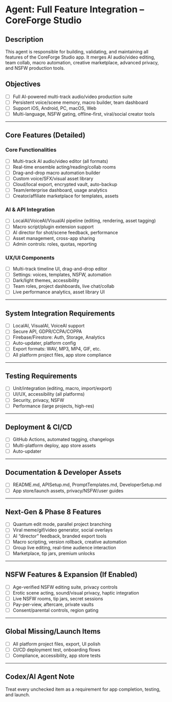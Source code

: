 # Agent: Full Feature Integration – CoreForge Studio

## Description
This agent is responsible for building, validating, and maintaining all features of the CoreForge Studio app. It merges AI audio/video editing, team collab, macro automation, creative marketplace, advanced privacy, and NSFW production tools.

## Objectives
- [ ] Full AI-powered multi-track audio/video production suite
- [ ] Persistent voice/scene memory, macro builder, team dashboard
- [ ] Support iOS, Android, PC, macOS, Web
- [ ] Multi-language, NSFW gating, offline-first, viral/social creator tools

---

## Core Features (Detailed)

### Core Functionalities
- [ ] Multi-track AI audio/video editor (all formats)
- [ ] Real-time ensemble acting/reading/collab rooms
- [ ] Drag-and-drop macro automation builder
- [ ] Custom voice/SFX/visual asset library
- [ ] Cloud/local export, encrypted vault, auto-backup
- [ ] Team/enterprise dashboard, usage analytics
- [ ] Creator/affiliate marketplace for templates, assets

### AI & API Integration
- [ ] LocalAI/VoiceAI/VisualAI pipeline (editing, rendering, asset tagging)
- [ ] Macro script/plugin extension support
- [ ] AI director for shot/scene feedback, performance
- [ ] Asset management, cross-app sharing
- [ ] Admin controls: roles, quotas, reporting

### UX/UI Components
- [ ] Multi-track timeline UI, drag-and-drop editor
- [ ] Settings: voices, templates, NSFW, automation
- [ ] Dark/light themes, accessibility
- [ ] Team roles, project dashboards, live chat/collab
- [ ] Live performance analytics, asset library UI

---

## System Integration Requirements
- [ ] LocalAI, VisualAI, VoiceAI support
- [ ] Secure API, GDPR/CCPA/COPPA
- [ ] Firebase/Firestore: Auth, Storage, Analytics
- [ ] Auto-updater, platform config
- [ ] Export formats: WAV, MP3, MP4, GIF, etc.
- [ ] All platform project files, app store compliance

---

## Testing Requirements
- [ ] Unit/integration (editing, macro, import/export)
- [ ] UI/UX, accessibility (all platforms)
- [ ] Security, privacy, NSFW
- [ ] Performance (large projects, high-res)

---

## Deployment & CI/CD
- [ ] GitHub Actions, automated tagging, changelogs
- [ ] Multi-platform deploy, app store assets
- [ ] Auto-updater

---

## Documentation & Developer Assets
- [ ] README.md, APISetup.md, PromptTemplates.md, DeveloperSetup.md
- [ ] App store/launch assets, privacy/NSFW/user guides

---

## Next-Gen & Phase 8 Features
- [ ] Quantum edit mode, parallel project branching
- [ ] Viral meme/gif/video generator, social overlays
- [ ] AI “director” feedback, branded export tools
- [ ] Macro scripting, version rollback, creative automation
- [ ] Group live editing, real-time audience interaction
- [ ] Marketplace, tip jars, premium unlocks

---

## NSFW Features & Expansion (If Enabled)
- [ ] Age-verified NSFW editing suite, privacy controls
- [ ] Erotic scene acting, sound/visual privacy, haptic integration
- [ ] Live NSFW rooms, tip jars, secret sessions
- [ ] Pay-per-view, aftercare, private vaults
- [ ] Consent/parental controls, region gating

---

## Global Missing/Launch Items
- [ ] All platform project files, export, UI polish
- [ ] CI/CD deployment test, onboarding flows
- [ ] Compliance, accessibility, app store tests

---

## Codex/AI Agent Note
Treat every unchecked item as a requirement for app completion, testing, and launch.
